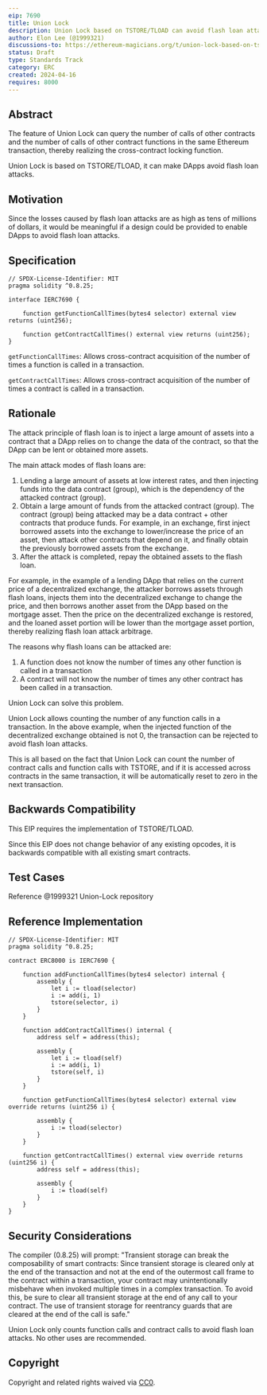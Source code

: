 ```yaml
---
eip: 7690
title: Union Lock
description: Union Lock based on TSTORE/TLOAD can avoid flash loan attacks.
author: Elon Lee (@1999321)
discussions-to: https://ethereum-magicians.org/t/union-lock-based-on-tstore-tload-can-avoid-flash-loan-attacks/19676
status: Draft
type: Standards Track
category: ERC
created: 2024-04-16
requires: 8000
---
```


## Abstract

The feature of Union Lock can query the number of calls of other contracts and the number of calls of other contract functions in the same Ethereum transaction, thereby realizing the cross-contract locking function.

Union Lock is based on  TSTORE/TLOAD, it can make DApps avoid flash loan attacks.

## Motivation

Since the losses caused by flash loan attacks are as high as tens of millions of dollars, it would be meaningful if a design could be provided to enable DApps to avoid flash loan attacks.

## Specification

```solidity
// SPDX-License-Identifier: MIT
pragma solidity ^0.8.25;

interface IERC7690 {

    function getFunctionCallTimes(bytes4 selector) external view returns (uint256);

    function getContractCallTimes() external view returns (uint256);
}
```

`getFunctionCallTimes`: Allows cross-contract acquisition of the number of times a function is called in a transaction.

`getContractCallTimes`: Allows cross-contract acquisition of the number of times a contract is called in a transaction.

## Rationale

The attack principle of flash loan is to inject a large amount of assets into a contract that a DApp relies on to change the data of the contract, so that the DApp can be lent or obtained more assets. 

The main attack modes of flash loans are:

1. Lending a large amount of assets at low interest rates, and then injecting funds into the data contract (group), which is the dependency of the attacked contract (group).
2. Obtain a large amount of funds from the attacked contract (group). The contract (group) being attacked may be a data contract + other contracts that produce funds. For example, in an exchange, first inject borrowed assets into the exchange to lower/increase the price of an asset, then attack other contracts that depend on it, and finally obtain the previously borrowed assets from the exchange.
3. After the attack is completed, repay the obtained assets to the flash loan.

For example, in the example of a lending DApp that relies on the current price of a decentralized exchange, the attacker borrows assets through flash loans, injects them into the decentralized exchange to change the price, and then borrows another asset from the DApp based on the mortgage asset. Then the price on the decentralized exchange is restored, and the loaned asset portion will be lower than the mortgage asset portion, thereby realizing flash loan attack arbitrage.

The reasons why flash loans can be attacked are:

1. A function does not know the number of times any other function is called in a transaction
2. A contract will not know the number of times any other contract has been called in a transaction.

Union Lock can solve this problem.

Union Lock allows counting the number of any function calls in a transaction. In the above example, when the injected function of the decentralized exchange obtained is not 0, the transaction can be rejected to avoid flash loan attacks.

This is all based on the fact that Union Lock can count the number of contract calls and function calls with TSTORE, and if it is accessed across contracts in the same transaction, it will be automatically reset to zero in the next transaction.

## Backwards Compatibility

This EIP requires the implementation of TSTORE/TLOAD.

Since this EIP does not change behavior of any existing opcodes, it is backwards compatible with all existing smart contracts.

## Test Cases

Reference @1999321 Union-Lock repository

## Reference Implementation

```solidity
// SPDX-License-Identifier: MIT
pragma solidity ^0.8.25;

contract ERC8000 is IERC7690 {

    function addFunctionCallTimes(bytes4 selector) internal {
        assembly {
            let i := tload(selector)
            i := add(i, 1)
            tstore(selector, i)
        }
    }

    function addContractCallTimes() internal {
        address self = address(this);

        assembly {
            let i := tload(self)
            i := add(i, 1)
            tstore(self, i)
        }
    }

    function getFunctionCallTimes(bytes4 selector) external view override returns (uint256 i) {

        assembly {
            i := tload(selector)
        }
    }

    function getContractCallTimes() external view override returns (uint256 i) {
        address self = address(this);

        assembly {
            i := tload(self)
        }
    }
}
```



## Security Considerations

The compiler (0.8.25) will prompt: "Transient storage can break the composability of smart contracts: Since transient storage is cleared only at the end of the transaction and not at the end of the outermost call frame to the contract within a transaction, your contract may unintentionally misbehave when invoked multiple times in a complex transaction. To avoid this, be sure to clear all transient storage at the end of any call to your contract. The use of transient storage for reentrancy guards that are cleared at the end of the call is safe."

Union Lock only counts function calls and contract calls to avoid flash loan attacks. No other uses are recommended.

## Copyright

Copyright and related rights waived via [CC0](../LICENSE.md).

